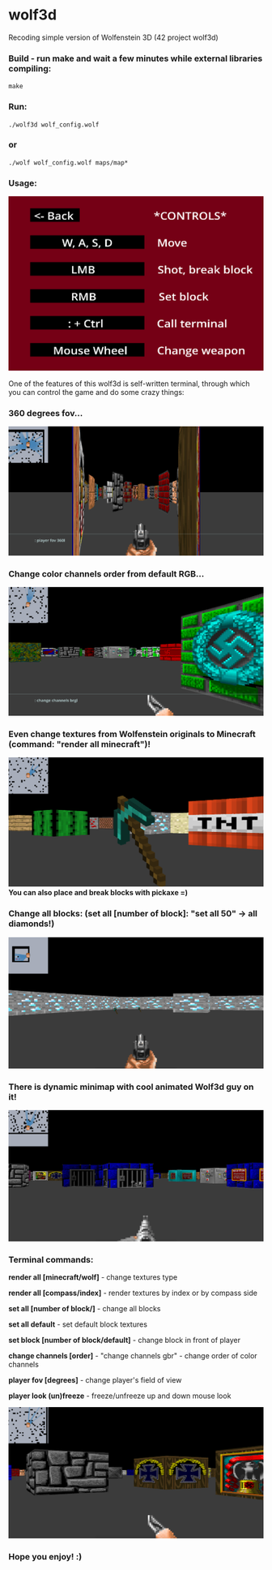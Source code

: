 # wolf3d
Recoding simple version of Wolfenstein 3D (42 project wolf3d)

### Build - run make and wait a few minutes while external libraries compiling:
```
make
```
### Run:
```
./wolf3d wolf_config.wolf
```
### or
```
./wolf wolf_config.wolf maps/map*
```

### Usage:
![Image alt](https://github.com/rearming/wolf3d/raw/master/screenshots/controls.png)

One of the features of this wolf3d is self-written terminal, through which you can control the game and do some crazy things:
### 360 degrees fov...
![Image alt](https://github.com/rearming/wolf3d/raw/master/screenshots/fov360.png)
### Change color channels order from default RGB...
![Image alt](https://github.com/rearming/wolf3d/raw/master/screenshots/changed_channels.png)
### Even change textures from Wolfenstein originals to Minecraft (command: "render all minecraft")!
![Image alt](https://github.com/rearming/wolf3d/raw/master/screenshots/minecraft.png)
**You can also place and break blocks with pickaxe =)**
### Change all blocks: (set all [number of block]: "set all 50" -> all diamonds!)
![Image alt](https://github.com/rearming/wolf3d/raw/master/screenshots/diamonds.png)
### There is dynamic minimap with cool animated Wolf3d guy on it!
![Image alt](https://github.com/rearming/wolf3d/raw/master/screenshots/wolf3d_1.png)
### Terminal commands:

**render all [minecraft/wolf]** - change textures type

**render all [compass/index]** - render textures by index or by compass side

**set all [number of block/]** - change all blocks

**set all default** - set default block textures

**set block [number of block/default]** - change block in front of player

**change channels [order]** - "change channels gbr" - change order of color channels

**player fov [degrees]** - change player's field of view

**player look (un)freeze** - freeze/unfreeze up and down mouse look

![Image alt](https://github.com/rearming/wolf3d/raw/master/screenshots/wolf3d_2.png)

### Hope you enjoy! :)
